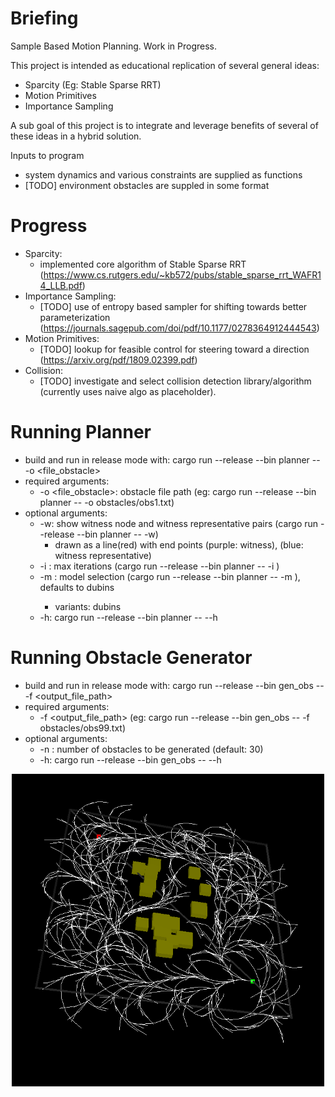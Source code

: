# Briefing
Sample Based Motion Planning. Work in Progress.

This project is intended as educational replication of several general ideas:
- Sparcity (Eg: Stable Sparse RRT)
- Motion Primitives
- Importance Sampling

A sub goal of this project is to integrate and leverage benefits of several of these ideas in a hybrid solution.

Inputs to program
- system dynamics and various constraints are supplied as functions
- [TODO] environment obstacles are suppled in some format

# Progress
- Sparcity:
  - implemented core algorithm of Stable Sparse RRT (https://www.cs.rutgers.edu/~kb572/pubs/stable_sparse_rrt_WAFR14_LLB.pdf)
- Importance Sampling:
  - [TODO] use of entropy based sampler for shifting towards better parameterization (https://journals.sagepub.com/doi/pdf/10.1177/0278364912444543)
- Motion Primitives:
  - [TODO] lookup for feasible control for steering toward a direction (https://arxiv.org/pdf/1809.02399.pdf)
- Collision:
  - [TODO] investigate and select collision detection library/algorithm (currently uses naive algo as placeholder).
  
# Running Planner
* build and run in release mode with: cargo run --release --bin planner -- -o <file_obstacle>
* required arguments:
  * -o <file_obstacle>: obstacle file path (eg: cargo run --release --bin planner -- -o obstacles/obs1.txt)
* optional arguments:
  * -w: show witness node and witness representative pairs (cargo run --release --bin planner -- -w)
      * drawn as a line(red) with end points (purple: witness), (blue: witness representative)
  * -i <N>: max iterations (cargo run --release --bin planner -- -i <N>)
  * -m <model>: model selection (cargo run --release --bin planner -- -m <model>), defaults to dubins
      * <model> variants: dubins
  * -h: cargo run --release --bin planner -- --h

# Running Obstacle Generator
* build and run in release mode with: cargo run --release --bin gen_obs -- -f <output_file_path>
* required arguments:
  * -f <output_file_path> (eg: cargo run --release --bin gen_obs -- -f obstacles/obs99.txt)
* optional arguments:
  * -n <N>: number of obstacles to be generated (default: 30)
  * -h: cargo run --release --bin gen_obs -- --h

<p align="center">
   <img src="images/screenshot0.png" alt="drawing" style="width:500px;"/>
</p>